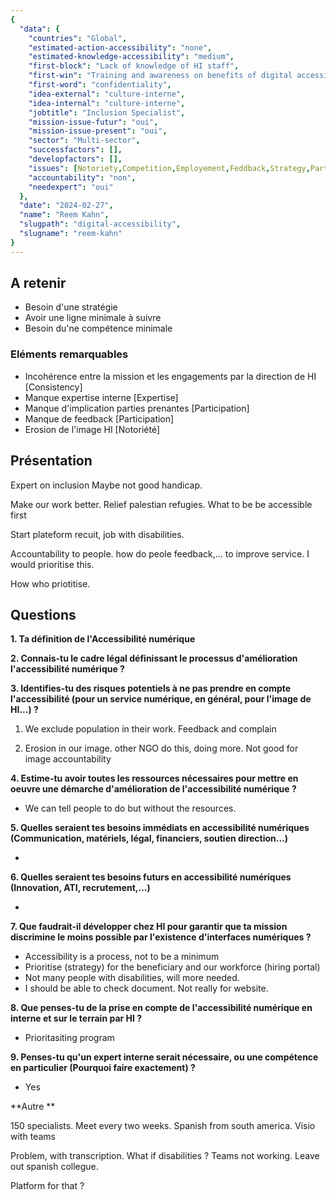 ```yaml
---
{
  "data": {
    "countries": "Global",
    "estimated-action-accessibility": "none",
    "estimated-knowledge-accessibility": "medium",
    "first-block": "Lack of knowledge of HI staff",
    "first-win": "Training and awareness on benefits of digital accessibility",
    "first-word": "confidentiality",
    "idea-external": "culture-interne",
    "idea-internal": "culture-interne",
    "jobtitle": "Inclusion Specialist",
    "mission-issue-futur": "oui",
    "mission-issue-present": "oui",
    "sector": "Multi-sector",
    "successfactors": [],
    "developfactors": [],
    "issues": [Notoriety,Competition,Employement,Feddback,Strategy,Participation],
    "accountability": "non",
    "needexpert": "oui"
  },
  "date": "2024-02-27",
  "name": "Reem Kahn",
  "slugpath": "digital-accessibility",
  "slugname": "reem-kahn"
}
---
```


## A retenir

 - Besoin d'une stratégie
 - Avoir une ligne minimale à suivre
 - Besoin du'ne compétence minimale

### Eléments remarquables

 - Incohérence entre la mission et les engagements par la direction de HI [Consistency]
 - Manque expertise interne [Expertise]
 - Manque d'implication parties prenantes [Participation]
 - Manque de feedback [Participation]
 - Erosion de l'image HI [Notoriété]

## Présentation

Expert on inclusion
Maybe not good handicap. 

Make our work better. Relief palestian refugies.
What to be be accessible first

Start plateform recuit, job with disabilities.

Accountability to people. how do peole feedback,... to improve service. 
I would prioritise this.

How who priotitise.


## Questions

**1. Ta définition de l'Accessibilité numérique**

**2. Connais-tu le cadre légal définissant le processus d'amélioration l'accessibilité numérique ?**

**3. Identifies-tu des risques potentiels à ne pas prendre en compte l'accessibilité (pour un service numérique, en général, pour l'image de HI...) ?**

1. We exclude population in their work. 
Feedback and complain

2. Erosion in our image. other NGO do this, doing more.
Not good for image accountability

**4. Estime-tu avoir toutes les ressources nécessaires pour mettre en oeuvre une démarche d'amélioration de l'accessibilité numérique ?**

 - We can tell people to do but without the resources.

**5. Quelles seraient tes besoins immédiats en accessibilité numériques (Communication, matériels, légal, financiers, soutien direction...)**

 - 

**6. Quelles seraient tes besoins futurs en accessibilité numériques (Innovation, ATI, recrutement,...)**

 - 

**7. Que faudrait-il développer chez HI pour garantir que ta mission discrimine le moins possible par l'existence d'interfaces numériques ?**

 - Accessibility is a process, not to be a minimum
 - Prioritise (strategy) for the beneficiary and our workforce (hiring portal)
 - Not many people with disabilities, will more needed.
 - I should be able to check document. Not really for website.

**8. Que penses-tu de la prise en compte de l'accessibilité numérique en interne et sur le terrain par HI ?**

 - Prioritasiting program

**9. Penses-tu qu'un expert interne serait nécessaire, ou une compétence en particulier (Pourquoi faire exactement) ?**

 - Yes

**Autre **

 150 specialists. Meet every two weeks. 
 Spanish from south america. Visio with teams

 Problem, with transcription. What if disabilities ?
 Teams not working. Leave out spanish collegue.

 Platform for that ? 

